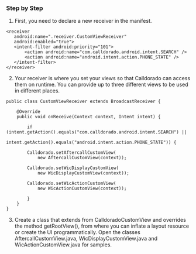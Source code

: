 ### Step by Step

1. First, you need to declare a new receiver in the manifest.
  
 ```
<receiver
    android:name=".receiver.CustomViewReceiver"
    android:enabled="true">
    <intent-filter android:priority="101">
        <action android:name="com.calldorado.android.intent.SEARCH" />
        <action android:name="android.intent.action.PHONE_STATE" />
    </intent-filter>
</receiver>
```

2. Your receiver is where you set your views so that Calldorado can access them on runtime. You can provide up to three different views to be used in different places.

```
public class CustomViewReceiver extends BroadcastReceiver {

    @Override
    public void onReceive(Context context, Intent intent) {

        if (intent.getAction().equals("com.calldorado.android.intent.SEARCH") ||
                intent.getAction().equals("android.intent.action.PHONE_STATE")) {

	    Calldorado.setAftercallCustomView(
		    new AftercallCustomView(context));
					   
	    Calldorado.setWicDisplayCustomView(
		    new WicDisplayCustomView(context));					   
			
	    Calldorado.setWicActionCustomView(
		    new WicActionCustomView(context));					

        }
    }
}
```

3. Create a class that extends from CalldoradoCustomView and overrides the method getRootView(), from where you can inflate a layout resource or create the UI programmatically. Open the classes AftercallCustomView.java, WicDisplayCustomView.java and WicActionCustomView.java for samples.
 
